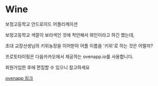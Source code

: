 # Wine
보정고등학교 안드로이드 어플리케이션

보정고등학교 색깔이 보라색인 것에 착안해서 와인이라고 하긴 했는데, 

초대 교장선생님의 키위농장을 이어받아 어플 이름을 '키위'로 하는 것은 어떨까?

프로토타이핑은 다음카카오에서 제공하는 ovenapp.io를 사용합니다.

회원가입한 후에 편집할 수 있으니 참고하세요

[ovenapp 링크](https://goo.gl/oihAkf)
